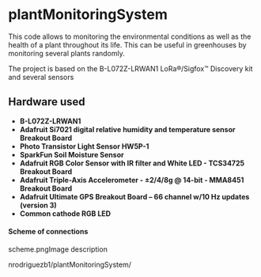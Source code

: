 # plantMonitoringSystem

This code allows to monitoring the environmental conditions as well as the health of a plant throughout its life. This can be useful in greenhouses by monitoring several plants randomly.

The project is based on the B-L072Z-LRWAN1 LoRa®/Sigfox™ Discovery kit and several sensors

## Hardware used
- **B-L072Z-LRWAN1** 
- **Adafruit Si7021 digital relative humidity and temperature sensor Breakout Board**
- **Photo Transistor Light Sensor HW5P-1** 
- **SparkFun Soil Moisture Sensor**
- **Adafruit RGB Color Sensor with IR filter and White LED - TCS34725 Breakout Board**
- **Adafruit Triple-Axis Accelerometer - ±2/4/8g @ 14-bit - MMA8451 Breakout Board**
- **Adafruit Ultimate GPS Breakout Board – 66 channel w/10 Hz updates (version 3)**
- **Common cathode RGB LED**

#### Scheme of connections
scheme.pngImage description 

nrodriguezb1/plantMonitoringSystem/
